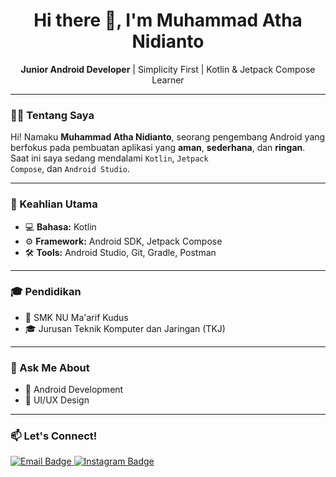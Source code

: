 <h1 align="center">Hi there 👋, I'm Muhammad Atha Nidianto</h1>
<p align="center">
  <strong>Junior Android Developer</strong> | Simplicity First | Kotlin & Jetpack Compose Learner
</p>

---

### 👨‍💻 Tentang Saya
Hi! Namaku <strong>Muhammad Atha Nidianto</strong>, seorang pengembang Android yang berfokus pada pembuatan aplikasi yang <strong>aman</strong>, <strong>sederhana</strong>, dan <strong>ringan</strong>.  
Saat ini saya sedang mendalami <code>Kotlin</code>, <code>Jetpack Compose</code>, dan <code>Android Studio</code>.

---

### 🔧 Keahlian Utama
- 💻 <strong>Bahasa:</strong> Kotlin  
- ⚙️ <strong>Framework:</strong> Android SDK, Jetpack Compose  
- 🛠️ <strong>Tools:</strong> Android Studio, Git, Gradle, Postman  

---

### 🎓 Pendidikan
- 📍 SMK NU Ma'arif Kudus  
- 🎓 Jurusan Teknik Komputer dan Jaringan (TKJ)

---

### 💬 Ask Me About
- 📱 Android Development  
- 🎨 UI/UX Design  

---

### 📫 Let's Connect!
<p>
  <a href="mailto:atha.nidianto2019@gmail.com">
    <img src="https://img.shields.io/badge/Email-D14836?style=for-the-badge&logo=gmail&logoColor=white" alt="Email Badge"/>
  </a>
  <a href="https://instagram.com/atha_nidian" target="_blank">
    <img src="https://img.shields.io/badge/Instagram-E4405F?style=for-the-badge&logo=instagram&logoColor=white" alt="Instagram Badge"/>
  </a>
</p>
